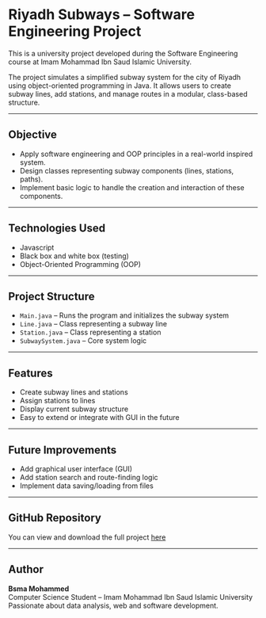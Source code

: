 # Riyadh Subways – Software Engineering Project

This is a university project developed during the Software Engineering course at Imam Mohammad Ibn Saud Islamic University.

The project simulates a simplified subway system for the city of Riyadh using object-oriented programming in Java. It allows users to create subway lines, add stations, and manage routes in a modular, class-based structure.

---

##  Objective

- Apply software engineering and OOP principles in a real-world inspired system.
- Design classes representing subway components (lines, stations, paths).
- Implement basic logic to handle the creation and interaction of these components.

---

##  Technologies Used

- Javascript
- Black box and white box (testing)
- Object-Oriented Programming (OOP)

---

##  Project Structure

- `Main.java` – Runs the program and initializes the subway system
- `Line.java` – Class representing a subway line
- `Station.java` – Class representing a station
- `SubwaySystem.java` – Core system logic

---

##  Features

- Create subway lines and stations
- Assign stations to lines
- Display current subway structure
- Easy to extend or integrate with GUI in the future

---

## Future Improvements

- Add graphical user interface (GUI)
- Add station search and route-finding logic
- Implement data saving/loading from files

---

##  GitHub Repository

You can view and download the full project [here](https://github.com/bsmamohammed/Riyadh-subways-SE-1-2)

---

##  Author

**Bsma Mohammed**  
Computer Science Student – Imam Mohammad Ibn Saud Islamic University  
Passionate about data analysis, web and software development.
